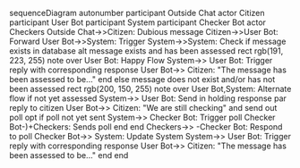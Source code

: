 sequenceDiagram
    autonumber
    participant Outside Chat
    actor Citizen
    participant User Bot
    participant System
    participant Checker Bot
    actor Checkers
    Outside Chat->>Citizen: Dubious message
    Citizen->>User Bot: Forward
    User Bot->>System: Trigger
    System->>System: Check if message exists in database
    alt message exists and has been assessed
        rect rgb(191, 223, 255)
        note over User Bot: Happy Flow
        System->> User Bot: Trigger reply with corresponding response
        User Bot->> Citizen: "The message has been assessed to be..."
        end
    else message does not exist and/or has not been assessed
        rect rgb(200, 150, 255)
        note over User Bot,System: Alternate flow if not yet assessed
        System->> User Bot: Send in holding response
        par reply to citizen
            User Bot->> Citizen: "We are still checking"
        and send out poll
            opt if poll not yet sent
                System->> Checker Bot: Trigger poll
                Checker Bot-)+Checkers: Sends poll
            end
        end
        Checkers->> -Checker Bot: Respond to poll
        Checker Bot->> System: Update System
        System->> User Bot: Trigger reply with corresponding response
        User Bot->> Citizen: "The message has been assessed to be..."
        end
    end